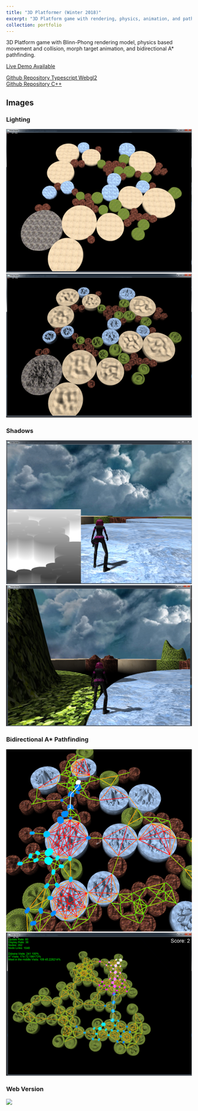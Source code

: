 ```yaml
---
title: "3D Platformer (Winter 2018)"
excerpt: "3D Platform game with rendering, physics, animation, and pathfinding<br/><img src='/images/cs409/particles.png'>"
collection: portfolio
---
```


3D Platform game with Blinn-Phong rendering model, physics based movement and collision, morph target animation, and bidirectional A* pathfinding.

[Live Demo Available](https://iwanttoeatyo.github.io/CS409-A6-Typescript-WebGL2/index.html)

[Github Repository Typescript Webgl2](https://github.com/iwanttoeatyo/CS409-A6-Typescript-WebGL2)  
[Github Repository C++](https://github.com/iwanttoeatyo/CS409-201810-A6)  

## Images 

### Lighting
![](/images/cs409/no_lighting.png)
![](/images/cs409/lighting.png)

### Shadows
![](/images/cs409/shadowmap.PNG)
![](/images/cs409/shadows.png)

### Bidirectional A* Pathfinding
![](/images/cs409/pathfinding.PNG)
![](/images/cs409/pathfinding2.PNG)

### Web Version
![](/images/cs409/disks.PNG)

